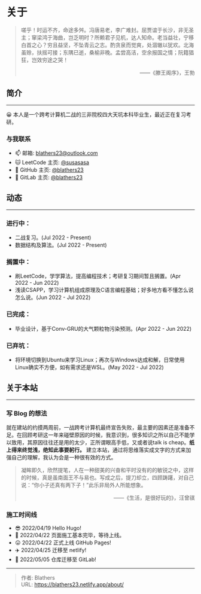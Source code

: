 # 关于


<!--more-->

> 嗟乎！时运不齐，命途多舛。冯唐易老，李广难封。屈贾谊于长沙，非无圣主；窜梁鸿于海曲，岂乏明时？所赖君子见机，达人知命。老当益壮，宁移白首之心？穷且益坚，不坠青云之志。酌贪泉而觉爽，处涸辙以犹欢。北海虽赊，扶摇可接；东隅已逝，桑榆非晚。孟尝高洁，空余报国之情；阮籍猖狂，岂效穷途之哭！
>
> <p align="right"> ——《滕王阁序》，王勃</p>

## 简介

---

😀 本人是一个跨考计算机二战的三非院校四大天坑本科毕业生，最近正在复习考研。


### 与我联系

- 📫  邮箱: blathers23@outlook.com
- 🐱 LeetCode 主页: [@susasasa](https://leetcode.cn/u/susasasa/)
- 👾 GitHub 主页: [@blathers23](https://github.com/blathers23)
- 🦊 GitLab 主页: [@blathers23](https://gitlab.com/blathers23)


## 动态

---

### 进行中：

- 二战复习。(Jul 2022 - Present)
- 数据结构及算法。(Jul 2022 - Present)

### 搁置中：

- 刷LeetCode，学学算法，提高编程技术；考研复习期间暂且搁置。(Apr 2022 - Jun 2022)
- 浅读CSAPP，学习计算机组成原理及C语言编程基础；好多地方看不懂怎么说怎么说。(Jun 2022 - Jul 2022)

### 已完成：

- 毕业设计，基于Conv-GRU的大气颗粒物污染预测。(Apr 2022 - Jun 2022)

### 已弃坑：

- 将环境切换到Ubuntu来学习Linux；再次与Windows达成和解，日常使用Linux确实不方便，如有需求还是WSL。(May 2022 - Jul 2022)

## 关于本站

---

### 写 Blog 的想法

就在建站的约摸两周前，一战跨考计算机最终宣告失败，最主要的因素还是准备不足。在回顾考研这一年来碰壁原因的时候，我意识到，很多知识之所以自己不能学以致用，其原因往往还是用的太少，正所谓眼高手低，又或者说talk is cheap。**纸上得来终觉浅，绝知此事要躬行。** 建立本站，通过将思维落实成文字的方式来加强自己的理解，我认为会是一种很有效的方式。

> 凝眸即久，欣然提笔，人在一种甜美的兴奋和平时没有的的敏锐之中，这样的时候，真是虽南面王不与易也。写成之后，提刀却立，四顾踌躇，对自己说：“你小子还真有两下子！”此乐非局外人所能想象。
> <p align="right"> ——《生活，是很好玩的》，汪曾祺</p>

### 施工时间线


 - 😎  2022/04/19 Hello Hugo!
 - 🥱  2022/04/22 页面施工基本完毕，等待上线。
 - 😛  2022/04/22 正式上线 GitHub Pages!
 - ✈️  2022/04/25 迁移至 netlify!
 - 🦊  2022/05/05 仓库迁移至 GitLab!


---

> 作者: Blathers  
> URL: https://blathers23.netlify.app/about/  

